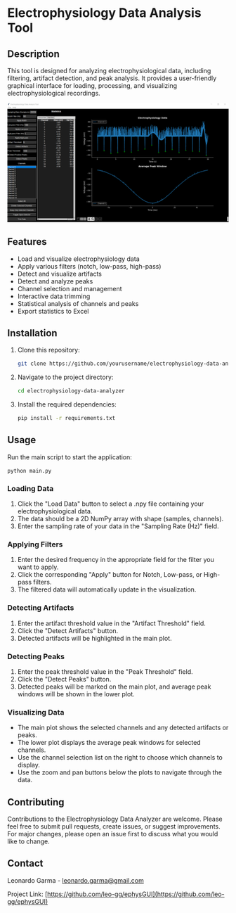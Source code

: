 # Electrophysiology Data Analysis Tool

## Description
This tool is designed for analyzing electrophysiological data, including filtering, artifact detection, and peak analysis. It provides a user-friendly graphical interface for loading, processing, and visualizing electrophysiological recordings.

![ephysGUI](data/GUI_screenshot.png "ephysGUI")

## Features
- Load and visualize electrophysiology data
- Apply various filters (notch, low-pass, high-pass)
- Detect and visualize artifacts
- Detect and analyze peaks
- Channel selection and management
- Interactive data trimming
- Statistical analysis of channels and peaks
- Export statistics to Excel

## Installation
1. Clone this repository:
   ```bash
   git clone https://github.com/yourusername/electrophysiology-data-analyzer.git
   ```
2. Navigate to the project directory:
   ```bash
   cd electrophysiology-data-analyzer
   ```
3. Install the required dependencies:
   ```bash
   pip install -r requirements.txt
   ```

## Usage
Run the main script to start the application:

```
python main.py
```

### Loading Data

1. Click the "Load Data" button to select a .npy file containing your electrophysiological data.
2. The data should be a 2D NumPy array with shape (samples, channels).
3. Enter the sampling rate of your data in the "Sampling Rate (Hz)" field.

### Applying Filters

1. Enter the desired frequency in the appropriate field for the filter you want to apply.
2. Click the corresponding "Apply" button for Notch, Low-pass, or High-pass filters.
3. The filtered data will automatically update in the visualization.

### Detecting Artifacts

1. Enter the artifact threshold value in the "Artifact Threshold" field.
2. Click the "Detect Artifacts" button.
3. Detected artifacts will be highlighted in the main plot.

### Detecting Peaks

1. Enter the peak threshold value in the "Peak Threshold" field.
2. Click the "Detect Peaks" button.
3. Detected peaks will be marked on the main plot, and average peak windows will be shown in the lower plot.

### Visualizing Data

- The main plot shows the selected channels and any detected artifacts or peaks.
- The lower plot displays the average peak windows for selected channels.
- Use the channel selection list on the right to choose which channels to display.
- Use the zoom and pan buttons below the plots to navigate through the data.


## Contributing

Contributions to the Electrophysiology Data Analyzer are welcome. Please feel free to submit pull requests, create issues, or suggest improvements. For major changes, please open an issue first to discuss what you would like to change.

## Contact

Leonardo Garma - leonardo.garma@gmail.com

Project Link: [https://github.com/leo-gg/ephysGUI](https://github.com/leo-gg/ephysGUI)

